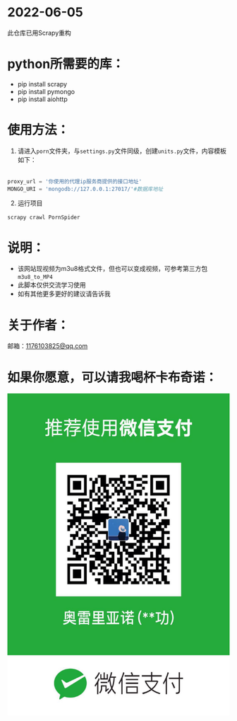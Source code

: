 # 2022-06-05
此仓库已用Scrapy重构


# python所需要的库：
+ pip install scrapy
+ pip install pymongo
+ pip install aiohttp
# 使用方法：
1. 请进入`porn`文件夹，与`settings.py`文件同级，创建`units.py`文件，内容模板如下：
```python

proxy_url = '你使用的代理ip服务商提供的接口地址'
MONGO_URI = 'mongodb://127.0.0.1:27017/'#数据库地址

```
2. 运行项目
```shell
scrapy crawl PornSpider
```

# 说明：
+ 该网站现视频为m3u8格式文件，但也可以变成视频，可参考第三方包`m3u8_to_MP4`
+ 此脚本仅供交流学习使用
+ 如有其他更多更好的建议请告诉我

# 关于作者：
邮箱：1176103825@qq.com


# 如果你愿意，可以请我喝杯卡布奇诺：

<img src="https://github.com/xinghe98/91porn/blob/master/src/1.jpg" width = "537" height = "728" alt="付款码" align=center />
